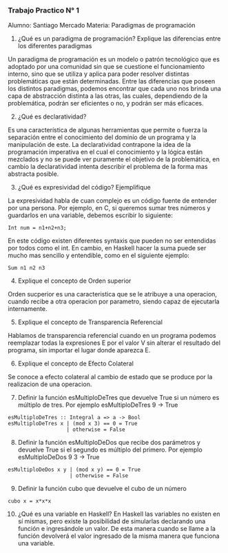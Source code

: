 ### Trabajo Practico N° 1
Alumno: Santiago Mercado
Materia: Paradigmas de programación

1.	¿Qué es un paradigma de programación? Explique las diferencias entre los diferentes paradigmas

Un paradigma de programación es un modelo o patrón tecnológico que es adoptado por una comunidad sin que se cuestione el funcionamiento interno, sino que se utiliza y aplica para poder resolver distintas problemáticas que están determinadas.
Entre las diferencias que poseen los distintos paradigmas, podemos encontrar que cada uno nos brinda una capa de abstracción distinta a las otras, las cuales, dependiendo de la problemática, podrán ser eficientes o no, y podrán ser más eficaces.

2.	¿Qué es declaratividad?

Es una característica de algunas herramientas que permite o fuerza la separación entre el conocimiento del dominio de un programa y la manipulación de este. La declaratividad contrapone la idea de la programación imperativa en el cual el conocimiento y la lógica están mezclados y no se puede ver puramente el objetivo de la problemática, en cambio la declaratividad intenta describir el problema de la forma mas abstracta posible.

3.	¿Qué es expresividad del código? Ejemplifique

La expresividad habla de cuan complejo es un código fuente de entender por una persona. Por ejemplo, en C, si queremos sumar tres números y guardarlos en una variable, debemos escribir lo siguiente:

```
Int num = n1+n2+n3;
```

En este código existen diferentes syntaxis que pueden no ser entendidas por todos como el int.
En cambio, en Haskell hacer la suma puede ser mucho mas sencillo y entendible, como en el siguiente ejemplo:

```
Sum n1 n2 n3
```

4.	Explique el concepto de Orden superior

Orden sucperior es una caracteristica que se le atribuye a una operacion, cuando recibe a otra operacion por parametro, siendo capaz de ejecutarla internamente.

5.	Explique el concepto de Transparencia Referencial

Hablamos de transparencia referencial cuando en un programa podemos reemplazar todas la expresiones E por el valor V sin alterar el resultado del programa, sin importar el lugar donde aparezca E.

6.	Explique el concepto de Efecto Colateral

Se conoce a efecto colateral al cambio de estado que se produce por la realizacion de una operacion.

7.	Definir la función esMultiploDeTres que devuelve True si un número es múltiplo de tres. Por ejemplo esMultiploDeTres 9 -> True

```
esMultiploDeTres :: Integral a => a -> Bool
esMultiploDeTres x | (mod x 3) == 0 = True
                   | otherwise = False
```

8.	Definir la función esMultiploDeDos que recibe dos parámetros y devuelve True si el segundo es múltiplo del primero.
Por ejemplo esMultiploDeDos 9 3 -> True

```
esMultiploDeDos x y | (mod x y) == 0 = True
                    | otherwise = False
```

9.	Definir la función cubo que devuelve el cubo de un número

```
cubo x = x*x*x
```

10.	¿Qué es una variable en Haskell?
En Haskell las variables no existen en sí mismas, pero existe la posibilidad de simularlas declarando una función e ingresándole un valor. De esta manera cuando se llame a la función devolverá el valor ingresado de la misma manera que funciona una variable.
